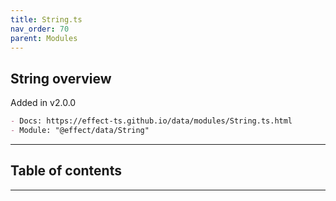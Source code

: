 ```yaml
---
title: String.ts
nav_order: 70
parent: Modules
---
```


## String overview

Added in v2.0.0

```md
- Docs: https://effect-ts.github.io/data/modules/String.ts.html
- Module: "@effect/data/String"
```

---

<h2 class="text-delta">Table of contents</h2>

---
